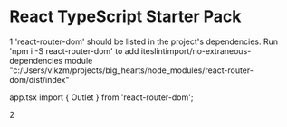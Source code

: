 # React TypeScript Starter Pack

1
'react-router-dom' should be listed in the project's dependencies. Run 'npm i -S react-router-dom' to add iteslintimport/no-extraneous-dependencies
module "c:/Users/vlkzm/projects/big_hearts/node_modules/react-router-dom/dist/index"

app.tsx
import { Outlet } from 'react-router-dom';

2
